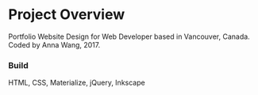# Project Overview
Portfolio Website Design for Web Developer based in Vancouver, Canada.
Coded by Anna Wang, 2017.

### Build
HTML, CSS, Materialize, jQuery, Inkscape
